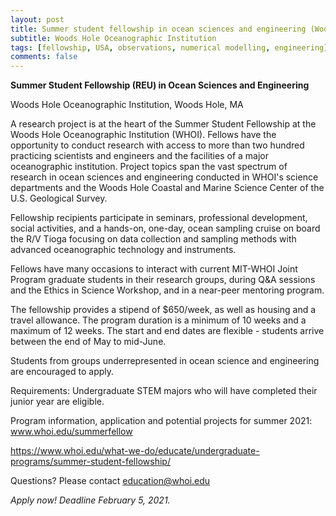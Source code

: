 ```yaml
---
layout: post
title: Summer student fellowship in ocean sciences and engineering (Woods Hole, Massachusetts)
subtitle: Woods Hole Oceanographic Institution
tags: [fellowship, USA, observations, numerical modelling, engineering]
comments: false
---
```


**Summer Student Fellowship (REU) in Ocean Sciences and Engineering**

Woods Hole Oceanographic Institution, Woods Hole, MA

A research project is at the heart of the Summer Student Fellowship at
the Woods Hole Oceanographic Institution (WHOI). Fellows have the
opportunity to conduct research with access to more than two hundred
practicing scientists and engineers and the facilities of a major
oceanographic institution. Project topics span the vast spectrum of
research in ocean sciences and engineering conducted in WHOI's science
departments and the Woods Hole Coastal and Marine Science Center of the
U.S. Geological Survey.

Fellowship recipients participate in seminars, professional development,
social activities, and a hands-on, one-day, ocean sampling cruise on
board the R/V Tioga focusing on data collection and sampling methods
with advanced oceanographic technology and instruments.

Fellows have many occasions to interact with current MIT-WHOI Joint
Program graduate students in their research groups, during Q&A sessions
and the Ethics in Science Workshop, and in a near-peer mentoring program.

The fellowship provides a stipend of $650/week, as well as housing and a
travel allowance. The program duration is a minimum of 10 weeks and a
maximum of 12 weeks. The start and end dates are flexible - students
arrive between the end of May to mid-June.

Students from groups underrepresented in ocean science and engineering
are encouraged to apply.

Requirements: Undergraduate STEM majors who will have completed their
junior year are eligible.

Program information, application and potential projects for summer 2021:
www.whoi.edu/summerfellow

https://www.whoi.edu/what-we-do/educate/undergraduate-programs/summer-student-fellowship/

Questions? Please contact education@whoi.edu

*Apply now! Deadline February 5, 2021.*
